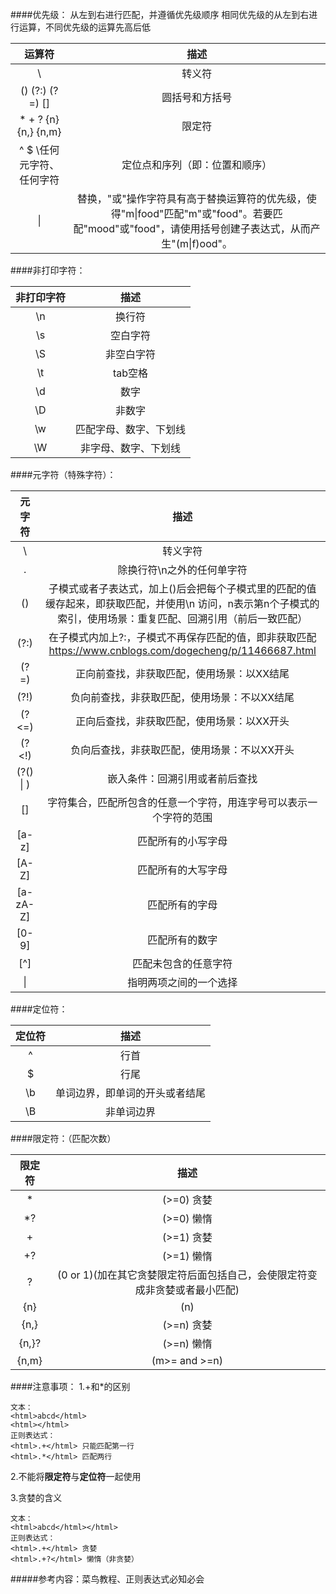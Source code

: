 ####优先级：
从左到右进行匹配，并遵循优先级顺序
相同优先级的从左到右进行运算，不同优先级的运算先高后低

| 运算符 | 描述 |
| :----: | :----: |
| \  | 转义符 |
| () (?:) (?=) [] | 圆括号和方括号 |
| * + ? {n} {n,} {n,m} | 限定符 |
| ^ $ \任何元字符、任何字符 | 定位点和序列（即：位置和顺序） |
| &#124; | 替换，"或"操作字符具有高于替换运算符的优先级，使得"m&#124;food"匹配"m"或"food"。若要匹配"mood"或"food"，请使用括号创建子表达式，从而产生"(m&#124;f)ood"。 |

####非打印字符：

| 非打印字符 | 描述 |
| :----: | :----: |
| \n | 换行符 |
| \s | 空白字符 |
| \S | 非空白字符 |
| \t | tab空格 |
| \d | 数字 |
| \D | 非数字 |
| \w | 匹配字母、数字、下划线 |
| \W | 非字母、数字、下划线 |

####元字符（特殊字符）：

| 元字符 | 描述 |
| :----: | :----: |
| \ | 转义字符 |
| . | 除换行符\n之外的任何单字符 |
| () | 子模式或者子表达式，加上()后会把每个子模式里的匹配的值缓存起来，即获取匹配，并使用\n 访问，n表示第n个子模式的索引，使用场景：重复匹配、回溯引用（前后一致匹配） |
| (?:) | 在子模式内加上?:，子模式不再保存匹配的值，即非获取匹配 https://www.cnblogs.com/dogecheng/p/11466687.html |
| (?=) | 正向前查找，非获取匹配，使用场景：以XX结尾 |
| (?!) | 负向前查找，非获取匹配，使用场景：不以XX结尾 |
| (?<=) | 正向后查找，非获取匹配，使用场景：以XX开头 |
| (?<!) | 负向后查找，非获取匹配，使用场景：不以XX开头 |
| (?() &#124; ) | 嵌入条件：回溯引用或者前后查找 |
| [] | 字符集合，匹配所包含的任意一个字符，用连字号可以表示一个字符的范围 |
| [a-z] | 匹配所有的小写字母  |
| [A-Z] | 匹配所有的大写字母  |
| [a-zA-Z] | 匹配所有的字母  |
| [0-9] | 匹配所有的数字  |
| [^] | 匹配未包含的任意字符 |
| &#124; | 指明两项之间的一个选择 |

####定位符：

| 定位符 | 描述 |
| :----: | :----: |
| ^ | 行首 |
| $ | 行尾 |
| \b | 单词边界，即单词的开头或者结尾 |
| \B | 非单词边界 |

####限定符：（匹配次数）

| 限定符 | 描述 |
| :----: | :----: |
| * | (>=0) 贪婪  |
| *? | (>=0) 懒惰 |
| + | (>=1) 贪婪  |
| +? | (>=1) 懒惰 |
| ? | (0 or 1)(加在其它贪婪限定符后面包括自己，会使限定符变成非贪婪或者最小匹配) |
| {n} | (n) |
| {n,} | (>=n) 贪婪 |
| {n,}? | (>=n) 懒惰 |
| {n,m} | (m>= and >=n) |

####注意事项：
1.+和*的区别  
```
文本：
<html>abcd</html>
<html></html>
正则表达式：
<html>.+</html> 只能匹配第一行
<html>.*</html> 匹配两行
```

2.不能将**限定符**与**定位符**一起使用

3.贪婪的含义
```
文本：
<html>abcd</html></html>
正则表达式：
<html>.+</html> 贪婪
<html>.+?</html> 懒惰（非贪婪）
```

#####参考内容：菜鸟教程、正则表达式必知必会